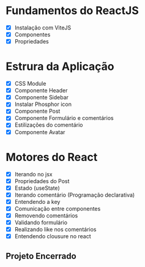 # Fundamentos do ReactJS

- [X] Instalação com ViteJS
- [X] Componentes 
- [X] Propriedades 

# Estrura da Aplicação

- [X] CSS Module
- [X] Componente Header 
- [X] Componente Sidebar
- [X] Instalar Phosphor icon 
- [X] Componente Post
- [X] Componente Formulário e comentários  
- [X] Estilizações do comentário
- [X] Componente Avatar

# Motores do React

- [X] Iterando no jsx
- [X] Propriedades do Post
- [X] Estado (useState)
- [X] Iterando comentário (Programação declarativa)
- [X] Entendendo a key 
- [X] Comunicação entre componentes 
- [X] Removendo comentários
- [X] Validando formulário
- [X] Realizando like nos comentários
- [X] Entendendo clousure no react 

## Projeto Encerrado 


